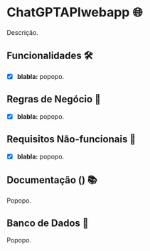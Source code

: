 # ChatGPTAPIwebapp 🌐

Descrição.

## Funcionalidades 🛠️

- [x] **blabla:** popopo.
  

## Regras de Negócio 📝

- [x] **blabla:** popopo.

## Requisitos Não-funcionais 🚀

- [x] **blabla:** popopo.

## Documentação () 📚

Popopo.

## Banco de Dados 💾

Popopo.
